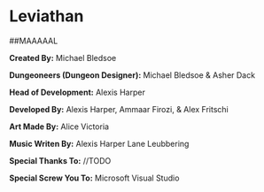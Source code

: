 # Leviathan

##MAAAAAL

**Created By:**
Michael Bledsoe

**Dungeoneers (Dungeon Designer):**
Michael Bledsoe &
Asher Dack

**Head of Development:**
Alexis Harper

**Developed By:**
Alexis Harper,
Ammaar Firozi,
& Alex Fritschi

**Art Made By:**
Alice Victoria

**Music Writen By:**
Alexis Harper
Lane Leubbering

**Special Thanks To:**
//TODO

**Special Screw You To:**
Microsoft Visual Studio
